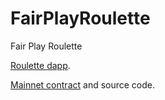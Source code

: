 # FairPlayRoulette
Fair Play Roulette

[Roulette dapp](https://roulette.delab.app/).

[Mainnet contract](https://bscscan.com/address/0x36ff739a8cc8e80a0fab2b9a3315da6a6e83025e#code) and source code.
